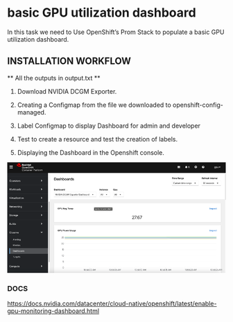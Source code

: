# basic GPU utilization dashboard

In this task we need to Use OpenShift’s Prom Stack to populate a basic GPU utilization dashboard.

## INSTALLATION WORKFLOW 

** All the outputs in output.txt **

1. Download NVIDIA DCGM Exporter.

2. Creating a Configmap from the file we downloaded to openshift-config-managed.

3. Label Configmap to display Dashboard for admin and developer

4. Test to create a resource and test the creation of labels.

5. Displaying the Dashboard in the Openshift console.

![Screenshot](image.png)


### DOCS

https://docs.nvidia.com/datacenter/cloud-native/openshift/latest/enable-gpu-monitoring-dashboard.html
